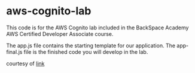# aws-cognito-lab

This code is for the AWS Cognito lab included in the BackSpace Academy AWS Certified Developer Associate course.

The app.js file contains the starting template for our application. The app-final.js file is the finished code you will develop in the lab.

courtesy of [link](https://backspace.academy)
